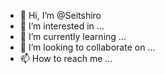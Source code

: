 - 👋 Hi, I’m @Seitshiro
- 👀 I’m interested in ...
- 🌱 I’m currently learning ...
- 💞️ I’m looking to collaborate on ...
- 📫 How to reach me ...

<!---
Seitshiro/Seitshiro is a ✨ special ✨ repository because its `README.md` (this file) appears on your GitHub profile.
You can click the Preview link to take a look at your changes.
--->
